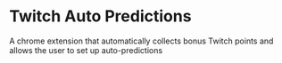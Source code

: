 # Twitch Auto Predictions
A chrome extension that automatically collects bonus Twitch points and allows the user to set up auto-predictions
